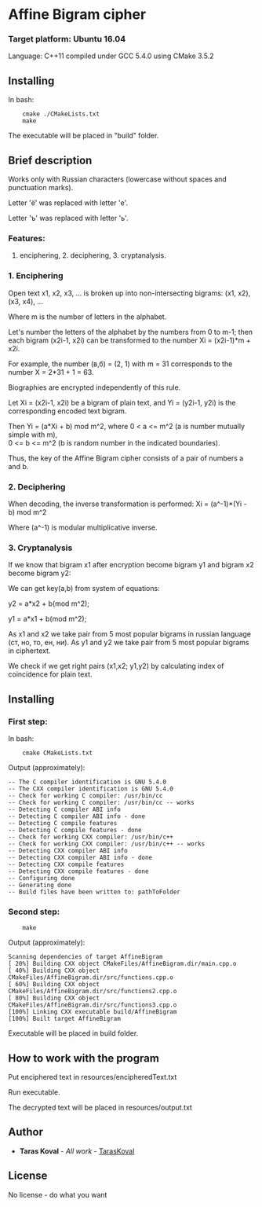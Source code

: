 # Affine Bigram cipher 

### Target platform: Ubuntu 16.04

Language: C++11 compiled under GCC 5.4.0 using CMake 3.5.2

## Installing

In bash:

```
    cmake ./CMakeLists.txt
    make
```

The executable will be placed in "build" folder.

## Brief description

Works only with Russian characters (lowercase without spaces and punctuation marks).

Letter 'ё' was replaced with letter 'е'.

Letter 'ъ' was replaced with letter 'ь'.

### Features: 

1. enciphering, 2. deciphering, 3. cryptanalysis.

### 1. Enciphering

Open text x1, x2, x3, ... is broken up into non-intersecting bigrams: (x1, x2),
(x3, x4), ... 

Where m is the number of letters in the alphabet. 

Let's number the letters of the alphabet by the numbers from 0 to m-1; 
then each bigram (x2i-1, x2i) can be transformed to the number Xi = (x2i-1)*m + x2i.

For example, the number (в,б) = (2, 1) with m = 31 corresponds to the number X = 2*31 + 1 = 63.

Biographies are encrypted independently of this rule. 

Let Xi = (x2i-1, x2i) be a bigram of plain text, 
and Yi = (y2i-1, y2i) is the corresponding encoded text bigram. 

Then Yi = (a*Xi + b) mod m^2,
where 0 < a <= m^2 (a is number mutually simple with m),  
0 <= b <= m^2 (b is random number in the indicated boundaries).

Thus, the key of the Affine Bigram cipher consists of a pair of numbers a and b.

### 2. Deciphering

When decoding, the inverse transformation is performed:
Xi = (a^-1)*(Yi - b) mod m^2

Where (a^-1) is modular multiplicative inverse.

### 3. Cryptanalysis
 
If we know that bigram x1 after encryption become bigram y1 
and bigram x2 become bigram y2:

We can get key(a,b) from system of equations:

y2 = a*x2 + b(mod m^2);

y1 = a*x1 + b(mod m^2);

As x1 and x2 we take pair from 5 most popular bigrams in russian language (ст, но, то, ен, ни).
As y1 and y2 we take pair from 5 most popular bigrams in ciphertext.

We check if we get right pairs (x1,x2; y1,y2) by calculating index of coincidence for plain text.

## Installing

### First step:

In bash:

```
    cmake CMakeLists.txt
```

Output (approximately):

```
-- The C compiler identification is GNU 5.4.0
-- The CXX compiler identification is GNU 5.4.0
-- Check for working C compiler: /usr/bin/cc
-- Check for working C compiler: /usr/bin/cc -- works
-- Detecting C compiler ABI info
-- Detecting C compiler ABI info - done
-- Detecting C compile features
-- Detecting C compile features - done
-- Check for working CXX compiler: /usr/bin/c++
-- Check for working CXX compiler: /usr/bin/c++ -- works
-- Detecting CXX compiler ABI info
-- Detecting CXX compiler ABI info - done
-- Detecting CXX compile features
-- Detecting CXX compile features - done
-- Configuring done
-- Generating done
-- Build files have been written to: pathToFolder
```

### Second step:

```
    make
```

Output (approximately):

```
Scanning dependencies of target AffineBigram
[ 20%] Building CXX object CMakeFiles/AffineBigram.dir/main.cpp.o
[ 40%] Building CXX object CMakeFiles/AffineBigram.dir/src/functions.cpp.o
[ 60%] Building CXX object CMakeFiles/AffineBigram.dir/src/functions2.cpp.o
[ 80%] Building CXX object CMakeFiles/AffineBigram.dir/src/functions3.cpp.o
[100%] Linking CXX executable build/AffineBigram
[100%] Built target AffineBigram
```
Executable will be placed in build folder.

## How to work with the program

Put enciphered text in resources/encipheredText.txt

Run executable.

The decrypted text will be placed in resources/output.txt

## Author

* **Taras Koval** - *All work* - [TarasKoval](https://github.com/TarasKoval)

## License

No license - do what you want

